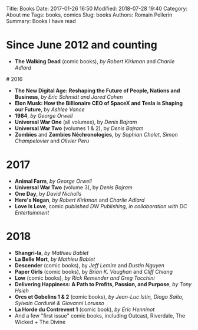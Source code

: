Title: Books 
Date: 2017-01-26 16:50
Modified: 2018-07-28 19:40
Category: About me
Tags: books, comics
Slug: books
Authors: Romain Pellerin
Summary: Books I have read

# Since June 2012 and counting

- **The Walking Dead** (comic books), *by Robert Kirkman* and *Charlie Adlard*

# 2016

- **The New Digital Age: Reshaping the Future of People, Nations and Business**, *by Eric Schmidt and Jared Cohen*
- **Elon Musk: How the Billionaire CEO of SpaceX and Tesla is Shaping our Future**, by *Ashlee Vance*
- **1984**, *by George Orwell*
- **Universal War One** (all volumes), by *Denis Bajram*
- **Universal War Two** (volumes 1 & 2), by *Denis Bajram*
- **Zombies** and **Zombies Néchronologies**, by *Sophian Cholet*, *Simon Champelovier* and *Olivier Peru*

# 2017

- **Animal Farm**, *by George Orwell*
- **Universal War Two** (volume 3), by *Denis Bajram*
- **One Day**, by *David Nicholls*
- **Here's Negan**, *by Robert Kirkman* and *Charlie Adlard*
- **Love Is Love**, comic *published DW Publishing, in collaboration with DC Entertainment*

# 2018

- **Shangri-la**, *by Mathieu Bablet*
- **La Belle Mort**, *by Mathieu Bablet*
- **Descender** (comic books), by *Jeff Lemire* and *Dustin Nguyen*
- **Paper Girls** (comic books), by *Brian K. Vaughan* and *Cliff Chiang*
- **Low** (comic books), *by Rick Remender and Greg Tocchini*
- **Delivering Happiness: A Path to Profits, Passion, and Purpose**, *by Tony Hsieh*
- **Orcs et Gobelins 1 & 2** (comic books), *by Jean-Luc Istin, Diogo Saïto, Sylvain Cordurié & Giovanni Lorusso*
- **La Horde du Contrevent 1** (comic book), *by Éric Henninot*
- And a few "first issue" comic books, including Outcast, Riverdale, The Wicked + The Divine
